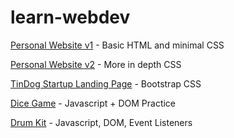 # learn-webdev
[Personal Website v1](https://theharrychen.github.io/learn-webdev/personal-site-v1/) - Basic HTML and minimal CSS

[Personal Website v2](https://theharrychen.github.io/learn-webdev/personal-site-v2/) - More in depth CSS

[TinDog Startup Landing Page](https://theharrychen.github.io/learn-webdev/tindog/) - Bootstrap CSS

[Dice Game](https://theharrychen.github.io/learn-webdev/dice-game/) - Javascript + DOM Practice

[Drum Kit](https://theharrychen.github.io/learn-webdev/drum-kit/) - Javascript, DOM, Event Listeners
